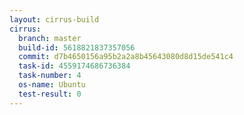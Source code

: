 ```yaml
---
layout: cirrus-build
cirrus:
  branch: master
  build-id: 5618821837357056
  commit: d7b4650156a95b2a2a8b45643080d8d15de541c4
  task-id: 4559174686736384
  task-number: 4
  os-name: Ubuntu
  test-result: 0
---
```


